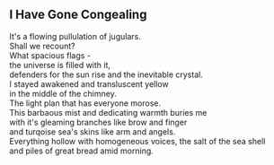 I Have Gone Congealing
----------------------
It's a flowing pullulation of jugulars.  
Shall we recount?  
What spacious flags -  
the universe is filled with it,  
defenders for the sun rise and the inevitable crystal.  
I stayed awakened and transluscent yellow  
in the middle of the chimney.  
The light plan that has everyone morose.  
This barbaous mist and dedicating warmth buries me  
with it's gleaming branches like brow and finger  
and turqoise sea's skins like arm and angels.  
Everything hollow with homogeneous voices, the salt of the sea shell  
and piles of great bread amid morning.  
